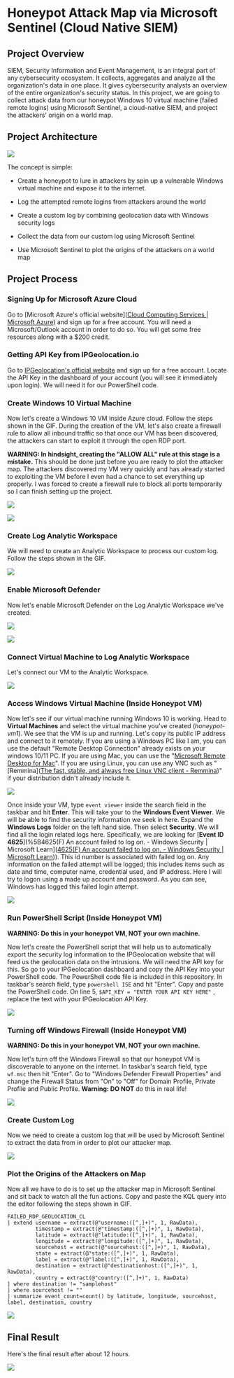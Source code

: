 # Honeypot Attack Map via Microsoft Sentinel (Cloud Native SIEM)

## Project Overview

SIEM, Security Information and Event Management, is an integral part of any cybersecurity ecosystem. It collects, aggregates and analyze all the organization's data in one place. It gives cybersecurity analysts an overview of the entire organization's security status. In this project, we are going to collect attack data from our honeypot Windows 10 virtual machine (failed remote logins) using Microsoft Sentinel, a cloud-native SIEM, and project the attackers' origin on a world map.

## Project Architecture

![](https://github.com/thesimonjiang/Microsoft-Sentinel-SIEM-Project/blob/2f41df11f6b8db30f438a799077590eb9decffd8/Honeypot%20Attack%20Map.drawio.jpg)

The concept is simple:

- Create a honeypot to lure in attackers by spin up a vulnerable Windows virtual machine and expose it to the internet.

- Log the attempted remote logins from attackers around the world

- Create a custom log by combining geolocation data with Windows security logs

- Collect the data from our custom log using Microsoft Sentinel

- Use Microsoft Sentinel to plot the origins of the attackers on a world map

## Project Process

### Signing Up for Microsoft Azure Cloud

Go to [Microsoft Azure's official website]([Cloud Computing Services | Microsoft Azure](https://azure.microsoft.com/en-us)) and sign up for a free account. You will need a Microsoft/Outlook account in order to do so. You will get some free resources along with a $200 credit.

### Getting API Key from IPGeolocation.io

Go to [IPGeolocation's official website](https://ipgeolocation.io/) and sign up for a free account. Locate the API Key in the dashboard of your account (you will see it immediately upon login). We will need it for our PowerShell code.

### Create Windows 10 Virtual Machine

Now let's create a Windows 10 VM inside Azure cloud. Follow the steps shown in the GIF. During the creation of the VM, let's also create a firewall rule to allow all inbound traffic so that once our VM has been discovered, the attackers can start to exploit it through the open RDP port.

**WARNING: In hindsight, creating the "ALLOW ALL" rule at this stage is a mistake.** This should be done just before you are ready to plot the attacker map. The attackers discovered my VM very quickly and has already started to exploiting the VM before I even had a chance to set everything up properly. I was forced to create a firewall rule to block all ports temporarily so I can finish setting up the project.

![](https://github.com/thesimonjiang/Microsoft-Sentinel-SIEM-Project/blob/2f41df11f6b8db30f438a799077590eb9decffd8/Create%20Virtual%20Machine%201.gif)

![](https://github.com/thesimonjiang/Microsoft-Sentinel-SIEM-Project/blob/2f41df11f6b8db30f438a799077590eb9decffd8/Create%20Virtual%20Machine%202.gif)

### Create Log Analytic Workspace

We will need to create an Analytic Workspace to process our custom log. Follow the steps shown in the GIF.

![](https://github.com/thesimonjiang/Microsoft-Sentinel-SIEM-Project/blob/2f41df11f6b8db30f438a799077590eb9decffd8/Create%20Log%20Analytics%20Workspaces.gif)

### Enable Microsoft Defender

Now let's enable Microsoft Defender on the Log Analytic Workspace we've created.

![](https://github.com/thesimonjiang/Microsoft-Sentinel-SIEM-Project/blob/2f41df11f6b8db30f438a799077590eb9decffd8/Connect%20Microsoft%20Defender%20to%20Honeypot-log.gif)

![](https://github.com/thesimonjiang/Microsoft-Sentinel-SIEM-Project/blob/2f41df11f6b8db30f438a799077590eb9decffd8/Connect%20Sentinel%20to%20Log%20Space.gif)

### Connect Virtual Machine to Log Analytic Workspace

Let's connect our VM to the Analytic Workspace.

![](https://github.com/thesimonjiang/Microsoft-Sentinel-SIEM-Project/blob/2f41df11f6b8db30f438a799077590eb9decffd8/Connect%20Honeypot-log%20to%20VM.gif)

### Access Windows Virtual Machine (Inside Honeypot VM)

Now let's see if our virtual machine running Windows 10 is working. Head to **Virtual Machines** and select the virtual machine you've created (*honeypot-vm1*). We see that the VM is up and running. Let's copy its public IP address and connect to it remotely. If you are using a Windows PC like I am, you can use the default "Remote Desktop Connection" already exists on your windows 10/11 PC. If you are using Mac, you can use the "[Microsoft Remote Desktop for Mac](https://apps.apple.com/us/app/microsoft-remote-desktop/id1295203466?mt=12)". If you are using Linux, you can use any VNC such as "[Remmina]([The fast, stable, and always free Linux VNC client - Remmina](https://remmina.org/remmina-vnc/))" if your distribution didn't already include it.

![](https://github.com/thesimonjiang/Microsoft-Sentinel-SIEM-Project/blob/2f41df11f6b8db30f438a799077590eb9decffd8/RDP%20into%20VM%201.gif)

Once inside your VM, type `event viewer` inside the search field in the taskbar and hit **Enter**. This will take your to the **Windows Event Viewer**. We will be able to find the security information we seek in here. Expand the **Windows Logs** folder on the left hand side. Then select **Security**. We will find all the login related logs here. Specifically, we are looking for [**Event ID 4625**](%5B4625(F) An account failed to log on. - Windows Security | Microsoft Learn]([4625(F) An account failed to log on. - Windows Security | Microsoft Learn](https://learn.microsoft.com/en-us/windows/security/threat-protection/auditing/event-4625))). This id number is associated with failed log on. Any information on the failed attempt will be logged; this includes items such as date and time, computer name, credential used, and IP address. Here I will try to logon using a made up account and password. As you can see, Windows has logged this failed login attempt.

![](https://github.com/thesimonjiang/Microsoft-Sentinel-SIEM-Project/blob/2f41df11f6b8db30f438a799077590eb9decffd8/Event%20Viewer%204625%20Logon.gif)

### Run PowerShell Script (Inside Honeypot VM)

**WARNING: Do this in your honeypot VM, NOT your own machine.**

Now let's create the PowerShell script that will help us to automatically export the security log information to the IPGeolocation website that will feed us the geolocation data on the intrusions. We will need the API key for this. So go to your IPGeolocation dashboard and copy the API Key into your PowerShell code. The PowerShell code file is included in this repository. In taskbar's search field, type `powershell ISE` and hit "Enter". Copy and paste the PowerShell code. On line 5, `$API_KEY = "ENTER YOUR API KEY HERE"` , replace the text with your IPGeolocation API Key.

![](https://github.com/thesimonjiang/Microsoft-Sentinel-SIEM-Project/blob/2f41df11f6b8db30f438a799077590eb9decffd8/Run%20PowerShell%20Script.gif)

### Turning off Windows Firewall (Inside Honeypot VM)

**WARNING: Do this in your honeypot VM, NOT your own machine.**

Now let's turn off the Windows Firewall so that our honeypot VM is discoverable to anyone on the internet. In taskbar's search field, type `wf.msc` then hit "Enter". Go to "Windows Defender Firewall Properties" and change the Firewall Status from "On" to "Off" for Domain Profile, Private Profile and Public Profile. **Warning: DO NOT** do this in real life!

![](https://github.com/thesimonjiang/Microsoft-Sentinel-SIEM-Project/blob/2f41df11f6b8db30f438a799077590eb9decffd8/Turning%20off%20Windows%20Firewall.gif)

### Create Custom Log

Now we need to create a custom log that will be used by Microsoft Sentinel to extract the data from in order to plot our attacker map.

![](https://github.com/thesimonjiang/Microsoft-Sentinel-SIEM-Project/blob/2f41df11f6b8db30f438a799077590eb9decffd8/Create%20Custom%20Log.gif)

### Plot the Origins of the Attackers on Map

Now all we have to do is to set up the attacker map in Microsoft Sentinel and sit back to watch all the fun actions. Copy and paste the KQL query into the editor following the steps shown in GIF.

```kusto
FAILED_RDP_GEOLOCATION_CL 
| extend username = extract(@"username:([^,]+)", 1, RawData),
         timestamp = extract(@"timestamp:([^,]+)", 1, RawData),
         latitude = extract(@"latitude:([^,]+)", 1, RawData),
         longitude = extract(@"longitude:([^,]+)", 1, RawData),
         sourcehost = extract(@"sourcehost:([^,]+)", 1, RawData),
         state = extract(@"state:([^,]+)", 1, RawData),
         label = extract(@"label:([^,]+)", 1, RawData),
         destination = extract(@"destinationhost:([^,]+)", 1, RawData),
         country = extract(@"country:([^,]+)", 1, RawData)
| where destination != "samplehost"
| where sourcehost != ""
| summarize event_count=count() by latitude, longitude, sourcehost, label, destination, country
```

![](https://github.com/thesimonjiang/Microsoft-Sentinel-SIEM-Project/blob/2f41df11f6b8db30f438a799077590eb9decffd8/Plotting%20Windows%20Sentinel%20Attack%20Map.gif)

## Final Result

Here's the final result after about 12 hours.

![](https://github.com/thesimonjiang/Microsoft-Sentinel-SIEM-Project/blob/2f41df11f6b8db30f438a799077590eb9decffd8/honeypotAttackMapFinal.png)
